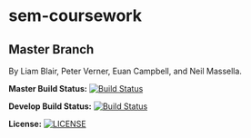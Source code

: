 # sem-coursework
## Master Branch
By Liam Blair, Peter Verner, Euan Campbell, and Neil Massella.

**Master Build Status:**
[![Build Status](https://travis-ci.com/The-Liam-Blair/sem-coursework.svg?branch=master)](https://travis-ci.com/The-Liam-Blair/sem-coursework)

**Develop Build Status:**
[![Build Status](https://travis-ci.com/The-Liam-Blair/sem-coursework.svg?branch=Develop)](https://travis-ci.com/The-Liam-Blair/sem-coursework)

**License:**
[![LICENSE](https://img.shields.io/github/license/The-Liam-Blair/sem.svg?style=flat-square)](https://github.com/The-Liam-Blair/sem/blob/master/LICENSE)
